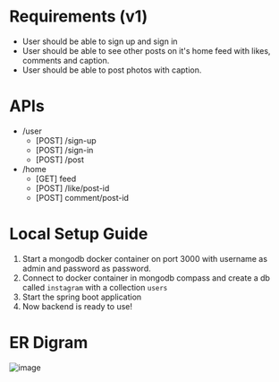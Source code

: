 # Requirements (v1)
- User should be able to sign up and sign in
- User should be able to see other posts on it's home feed with likes, comments and caption.
- User should be able to post photos with caption.

# APIs
- /user
    - [POST] /sign-up
    - [POST] /sign-in
    - [POST] /post
- /home
    - [GET] feed
    - [POST] /like/post-id
    - [POST] comment/post-id

# Local Setup Guide
1. Start a mongodb docker container on port 3000 with username as admin and password as password.
2. Connect to docker container in mongodb compass and create a db called `instagram` with a collection `users`
3. Start the spring boot application
4. Now backend is ready to use!

# ER Digram
![image](https://github.com/Rishabhraghwendra18/java-full-stack-insta-clone/assets/43534227/7edd2fea-0da8-4218-a630-4a6274a2fc55)

